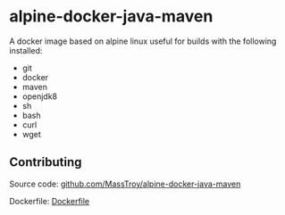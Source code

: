 # alpine-docker-java-maven

A docker image based on alpine linux useful for builds with the following installed:

- git
- docker
- maven
- openjdk8
- sh
- bash
- curl
- wget

## Contributing

Source code: [github.com/MassTroy/alpine-docker-java-maven](https://github.com/MassTroy/alpine-docker-java-maven)

Dockerfile: [Dockerfile](https://github.com/MassTroy/alpine-docker-java-maven/blob/master/Dockerfile)

